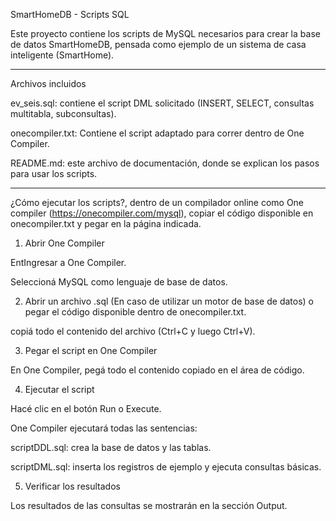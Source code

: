 SmartHomeDB - Scripts SQL

Este proyecto contiene los scripts de MySQL necesarios para crear la base de datos SmartHomeDB, pensada como ejemplo de un sistema de casa inteligente (SmartHome).

---

Archivos incluidos

ev_seis.sql: contiene el script DML solicitado (INSERT, SELECT, consultas multitabla, subconsultas).

onecompiler.txt: Contiene el script adaptado para correr dentro de One Compiler.

README.md: este archivo de documentación, donde se explican los pasos para usar los scripts.


---

¿Cómo ejecutar los scripts?, dentro de un compilador online como One compiler (https://onecompiler.com/mysql), copiar el código disponible en onecompiler.txt y pegar en la página indicada.


1. Abrir One Compiler

EntIngresar a One Compiler.

Seleccioná MySQL como lenguaje de base de datos.

2. Abrir un archivo .sql (En caso de utilizar un motor de base de datos) o pegar el código disponible dentro de onecompiler.txt.

copiá todo el contenido del archivo (Ctrl+C y luego Ctrl+V).

3. Pegar el script en One Compiler

En One Compiler, pegá todo el contenido copiado en el área de código.

4. Ejecutar el script

Hacé clic en el botón Run o Execute.

One Compiler ejecutará todas las sentencias:

scriptDDL.sql: crea la base de datos y las tablas.

scriptDML.sql: inserta los registros de ejemplo y ejecuta consultas básicas.

5. Verificar los resultados

Los resultados de las consultas se mostrarán en la sección Output.





